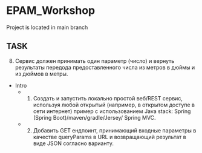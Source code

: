 # EPAM_Workshop

Project is located in main branch

## TASK

8. Сервис должен принимать один параметр (число) и вернуть результаты передода предоставленного числа из метров в дюймы и из дюймов в метры.

* Intro 
    - 1. Создать и запустить локально простой веб/REST сервис, используя любой открытый (например, в открытом доступе в сети  интернет) пример с использованием Java stack: Spring (Spring Boot)/maven/gradle/Jersey/ Spring MVC.
    - 2. Добавить GET ендпоинт, принимающий входные параметры в качестве queryParams в URL и возвращающий результат в виде JSON согласно варианту. 
